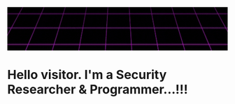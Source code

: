 <a href="https://fardeen-ahmed.github.io/">
  <img src="https://github.com/fardeen-ahmed/fardeen-ahmed/blob/main/1.gif" alt="None" align="center" height="100" width="1000">
</a> 

# Hello visitor. I'm a Security Researcher & Programmer...!!!


